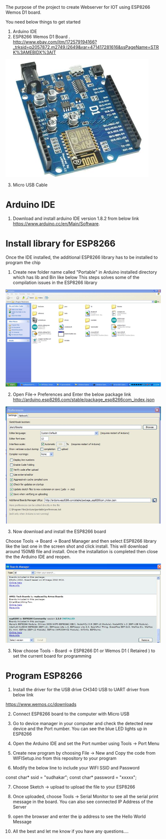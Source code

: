 The purpose of the project to create Webserver  for IOT using ESP8266 Wemos D1 board.

You need below things to get started

1. Arduino IDE
2. ESP8266 Wemos D1 Board . </br>
http://www.ebay.com/itm/172579194166?_trksid=p2057872.m2749.l2649&var=471417281616&ssPageName=STRK%3AMEBIDX%3AIT

![ESP8266](/Images/ESP8266_Wemos_D1.jpg?raw=true "ESP8266")

3. Micro USB Cable

# Arduino IDE

1. Download and install arduino IDE version 1.8.2 from below link </br>
   https://www.arduino.cc/en/Main/Software.

# Install library for ESP8266

Once the IDE installed, the additional ESP8266 library has to be installed to program the chip

1. Create new folder name called "Portable" in Arduino installed directory which has lib and Bin like below
This steps solves some of the compilation issues in the ESP8266 library

![Portable](/Images/ArduinoDirectory.jpg?raw=true "Portable")

2. Open File-> Preferences and Enter the below package link <br>
http://arduino.esp8266.com/stable/package_esp8266com_index.json

![Preference](/Images/Preference.jpg?raw=true "Preference")

3. Now download and install the ESP8266 board

Choose Tools -> Board -> Board Manager and then select ESP8266 library like the last one in the screen shot and click install.
This will download around 150MB file and install. Once the installation is completed then close the the Arduino IDE and reopen.

![Board Manager](/Images/BoardManager.jpg?raw=true "Board Manager")

3. Now choose Tools - Board -> ESP8266 D1 or Wemos D1 ( Retaired ) to set the current board for programming


# Program ESP8266

1. Install the driver for the USB drive CH340 USB to UART driver from below link <br>

https://www.wemos.cc/downloads

2. Connect ESP8266 board to the computer with Micro USB

3. Go to device manager in your computer and check the detected new device and the Port number. You can see the blue LED lights up in ESP8266

4. Open the Arduino IDE and set the Port number using Tools -> Port Menu

5. Create new program by choosing File -> New and Copy the code from WIFISetup.ino from this repository to your program

6. Modify the below line to include your WIFI SSID and Password

const char* ssid = "sudhakar";
const char* password = "xxxxx";

7. Choose Sketch -> upload to upload the file to your ESP8266

8. Once uploaded, choose Tools -> Serial Monitor to see all the serial print message in the board. </B>
You can also see connected IP Address of the Server

9. open the browser and enter the ip address to see the Hello World Message

10. All the best and let me know if you have any questions.... 

